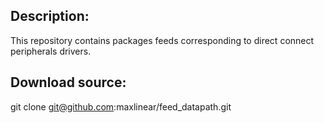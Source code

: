 ## Description:

This repository contains packages feeds corresponding to direct connect peripherals drivers.

## Download source:

git clone git@github.com:maxlinear/feed_datapath.git
